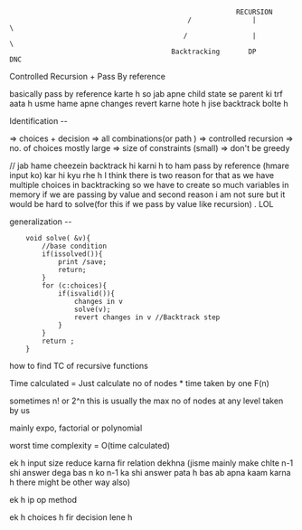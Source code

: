                                                             RECURSION
                                                /               |            \
                                               /                |             \
                                            Backtracking       DP             DNC

Controlled Recursion + Pass By reference

basically pass by reference karte h so jab apne child state se parent ki trf aata h usme hame apne changes revert karne hote h jise backtrack bolte h

Identification --

=> choices + decision
=> all combinations(or path )
=> controlled recursion
=> no. of choices mostly large
=> size of constraints (small)
=> don't be greedy

// jab hame cheezein backtrack hi karni h to ham pass by reference (hmare input ko) kar hi kyu rhe h I think there is two reason for that as we have multiple choices in backtracking so we have to create so much variables in memory if we are passing by value and second reason i am not sure but it would be hard to solve(for this if we pass by value like recursion) . LOL

generalization --

        void solve( &v){
            //base condition
            if(issolved()){
                print /save;
                return;
            }
            for (c:choices){
                if(isvalid()){
                    changes in v
                    solve(v);
                    revert changes in v //Backtrack step
                }
            }
            return ;
        }

how to find TC of recursive functions

Time calculated = Just calculate no of nodes \* time taken by one F(n)

sometimes n! or 2^n this is usually the max no of nodes at any level taken by us

mainly expo, factorial or polynomial

worst time complexity = O(time calculated)

ek h input size reduce karna fir relation dekhna (jisme mainly make chlte n-1 shi answer dega bas n ko n-1 ka shi answer pata h bas ab apna kaam karna h there might be other way also)

ek h ip op method

ek h choices h fir decision lene h
